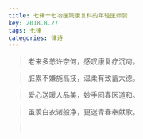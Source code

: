 ```yaml
---
title: 七律十七冶医院康复科的年轻医师赞
key: 2018.8.27
tags: 七律
categories: 律诗
---
```


<blockquote class="blockquote-center">老来多恙许奈何，感叹康复疗沉疴。
</blockquote>
<blockquote class="blockquote-center">脏累不嫌施高技，温柔有致蓄大德。
</blockquote>
<blockquote class="blockquote-center">爱心送暖人品美，妙手回春医道和。
</blockquote>
<blockquote class="blockquote-center">虽羡白衣诸般净，更迷青春奉献歌。
</blockquote>
<blockquote class="blockquote-center"></br>
</blockquote>
